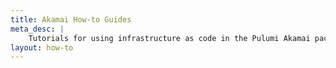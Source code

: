 ```yaml
---
title: Akamai How-to Guides
meta_desc: |
    Tutorials for using infrastructure as code in the Pulumi Akamai package
layout: how-to
---
```

